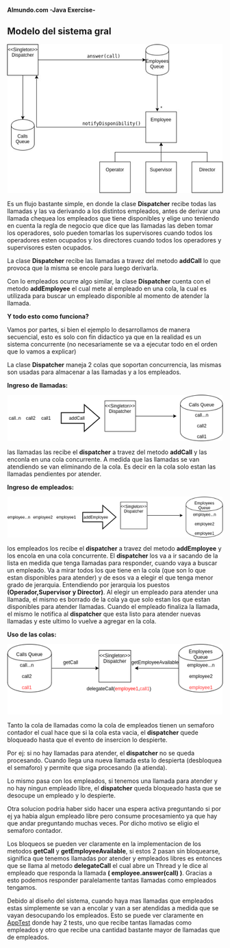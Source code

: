 **Almundo.com -Java Exercise-**

## Modelo del sistema gral

![alt text](https://raw.githubusercontent.com/JavierZolotarchuk/almundo-java-exercise/master/images/modelado.jpg)

Es un flujo bastante simple, en donde la clase **Dispatcher** recibe todas las llamadas y las va derivando a los distintos empleados, antes de derivar una llamada chequea los empleados que tiene disponibles y elige uno teniendo en cuenta la regla de negocio que dice que las llamadas las deben tomar los operadores, solo pueden tomarlas los supervisores cuando todos los operadores esten ocupados y los directores cuando todos los operadores y supervisores esten ocupados.

La clase **Dispatcher** recibe las llamadas a travez del metodo **addCall** lo que provoca que la misma se encole para luego derivarla.

Con lo empleados ocurre algo similar, la clase **Dispatcher** cuenta con el metodo **addEmployee** el cual mete al empleado en una cola, la cual es utilizada para buscar un empleado disponible al momento de atender la llamada.

**Y todo esto como funciona?**

Vamos por partes, si bien el ejemplo lo desarrollamos de manera secuencial, esto es solo con fin didactico ya que en la realidad es un sistema concurrente (no necesariamente se va a ejecutar todo en el orden que lo vamos a explicar)

La clase **Dispatcher** maneja 2 colas que soportan concurrencia, las mismas son usadas para almacenar a las llamadas y a los empleados.

**Ingreso de llamadas:**

![alt text](https://raw.githubusercontent.com/JavierZolotarchuk/almundo-java-exercise/master/images/ingresoLlamadas.png)

las llamadas las recibe el **dispatcher** a travez del metodo **addCall** y las enconla en una cola concurrente. A medida que las llamadas se van atendiendo se van eliminando de la cola. Es decir en la cola solo estan las llamadas pendientes por atender.

**Ingreso de empleados:**

![alt text](https://raw.githubusercontent.com/JavierZolotarchuk/almundo-java-exercise/master/images/ingresoEmpleados.png)

los empleados los recibe el **dispatcher** a travez del metodo **addEmployee** y los encola en una cola concurrente. El **dispatcher** los va a ir sacando de la lista en medida que tenga llamadas para responder, cuando vaya a buscar un empleado. Va a mirar todos los que tiene en la cola (que son lo que estan disponibles para atender) y de esos va a elegir el que tenga menor grado de jerarquia. Entendiendo por jerarquia los puestos **(Operador,Supervisor y Director)**.
Al elegir un empleado para atender una llamada, el mismo es borrado de la cola ya que solo estan los que estan disponibles para atender llamadas. Cuando el empleado finaliza la llamada, el mismo le notifica al **dispatcher** que esta listo para atender nuevas llamadas y este ultimo lo vuelve a agregar en la cola.


**Uso de las colas:**

![alt text](https://raw.githubusercontent.com/JavierZolotarchuk/almundo-java-exercise/master/images/manejoDeLasColas.png)

Tanto la cola de llamadas como la cola de empleados tienen un semaforo contador el cual hace que si la cola esta vacia, el **dispatcher** quede bloqueado hasta que el evento de insercion lo despierte.

Por ej: si no hay llamadas para atender, el **dispatcher** no se queda procesando. Cuando llega una nueva llamada esta lo despierta (desbloquea el semaforo) y permite que siga procesando (la atienda).

Lo mismo pasa con los empleados, si tenemos una llamada para atender y no hay ningun empleado libre, el **dispatcher** queda bloqueado hasta que se desocupe un empleado y lo despierte.

Otra solucion podria haber sido hacer una espera activa preguntando si por ej ya habia algun empleado libre pero consume procesamiento ya que hay que andar preguntando muchas veces. Por dicho motivo se eligio el semaforo contador.

Los bloqueos se pueden ver claramente en la implementacion de los metodos **getCall** y **getEmployeeAvailable**, si estos 2 pasan sin bloquearse, significa que tenemos llamadas por atender y empleados libres es entonces que se llama al metodo **delegateCall** el cual abre un Thread y le dice al empleado que responda la llamada **( employee.answer(call) )**. Gracias a esto podemos responder paralelamente tantas llamadas como empleados tengamos.

Debido al diseño del sistema, cuando haya mas llamadas que empleados estas simplemente se van a encolar y van a ser atendidas a medida que se vayan desocupando los empleados. Esto se puede ver claramente en [AppTest](https://github.com/JavierZolotarchuk/almundo-java-exercise/blob/master/src/test/java/AppTest.java) donde hay 2 tests, uno que recibe tantas llamadas como empleados y otro que recibe una cantidad bastante mayor de llamadas que de empleados.
